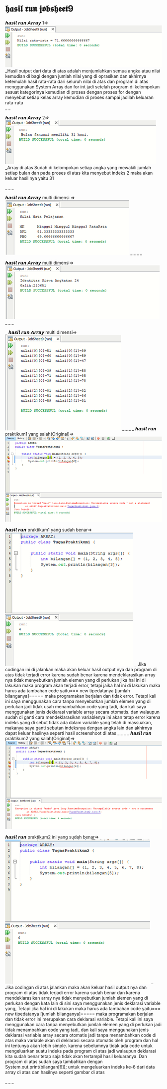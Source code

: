 # 𝖍𝖆𝖘𝖎𝖑 𝖗𝖚𝖓 𝖏𝖔𝖇𝖘𝖍𝖊𝖊𝖙9






𝙝𝙖𝙨𝙞𝙡 𝙧𝙪𝙣 𝘼𝙧𝙧𝙖𝙮 1=>
![Alt Text](https://github.com/rendiwibawa/Jobsheet-9-Array/blob/master/Array1.PNG)
_Hasil output dari data di atas adalah menjumlahkan semua angka atau nilai kemudian di bagi dengan jumlah nilai yang di oprasikan dan akhirnya ketemulah hasil rata-rata dari seluruh nilai di atas dan program di atas menggunakan System Array dan for int jadi setelah program di kelompokan sesuat kategorinya kemudian di proses dengan proses for dengan menyebut setiap kelas array kemudian di proses sampai jadilah keluaran rata-rata   
_
_


𝙝𝙖𝙨𝙞𝙡 𝙧𝙪𝙣 𝘼𝙧𝙧𝙖𝙮 2=>
![Alt Text](https://github.com/rendiwibawa/Jobsheet-9-Array/blob/master/Array2.PNG)
_Array di atas Sudah di kelompokan setiap angka yang mewakili jumlah setiap bulan dan pada proses di atas kita menyebut indeks 2 maka akan keluar hasil nya yaitu 31

_
_
_


𝙝𝙖𝙨𝙞𝙡 𝙧𝙪𝙣 𝘼𝙧𝙧𝙖𝙮 multi dimensi =>
![Alt Text](https://github.com/rendiwibawa/Jobsheet-9-Array/blob/master/Array3.PNG)
_
_
_
_



𝙝𝙖𝙨𝙞𝙡 𝙧𝙪𝙣 𝘼𝙧𝙧𝙖𝙮 multi dimensi=>
![Alt Text](https://github.com/rendiwibawa/Jobsheet-9-Array/blob/master/Array4.PNG)
_
_
_



_
𝙝𝙖𝙨𝙞𝙡 𝙧𝙪𝙣 𝘼𝙧𝙧𝙖𝙮 multi dimensi=>
![Alt Text](https://github.com/rendiwibawa/Jobsheet-9-Array/blob/master/Array5.PNG)
_
_
_
_
𝙝𝙖𝙨𝙞𝙡 𝙧𝙪𝙣 praktikum1 yang salah(Original)=>
![Alt Text](https://github.com/rendiwibawa/Jobsheet-9-Array/blob/master/praktikum1Error.PNG)


𝙝𝙖𝙨𝙞𝙡 𝙧𝙪𝙣 praktikum1 yang sudah benar=>
![Alt Text](https://github.com/rendiwibawa/Jobsheet-9-Array/blob/master/praktikum1.PNG)
_   Jika codingan ini di jalankan maka akan keluar hasil output nya dan program di atas tidak terjadi error karena sudah benar karena mendeklarasikan array nya tidak menyebutkan jumlah elemen yang di perlukan jika hal ini di lakukan maka program akan terjadi error, tetapi jaika hal ini di lakukan maka harus ada tambahan code yaitu=== new tipedatanya [jumlah bilanganya]===== maka programakan berjalan dan tidak error. Tetapi kali ini saya menggunakan cara tanpa menyebutkan jumlah elemen yang di perlukan jadi tidak usah menambahkan code yang tadi, dan kali saya menggunakan jenis deklarasi variable array secara otomatis.
     dan walaupun sudah di ganti cara mendeklarasikan variablenya ini akan tetap error karena indeks yang di sebut tidak ada dalam variable yang telah di massuakan, makanya saya ganti sebutan indeksnya dengan angka lain dan akhirnya dapat keluar hasilnya seperti hasil screenshoot di atas
_
_
_
_
𝙝𝙖𝙨𝙞𝙡 𝙧𝙪𝙣 praktikum2 yang salah(Original)=>
![Alt Text](https://github.com/rendiwibawa/Jobsheet-9-Array/blob/master/praktikum2Error.PNG)


𝙝𝙖𝙨𝙞𝙡 𝙧𝙪𝙣 praktikum2 ini yang sudah benar=>
![Alt Text](https://github.com/rendiwibawa/Jobsheet-9-Array/blob/master/praktikum2.PNG)
_   Jika codingan di atas jalankan maka akan keluar hasil output nya dan program di atas tidak terjadi error karena sudah benar dan karena mendeklarasikan array nya tidak menyebutkan jumlah elemen yang di perlukan dengan kata lain di sini saya menggunakan jenis deklarasi variable yang, Tetapi jika hal ini di lakukan maka harus ada tambahan code yaitu=== new tipedatanya [jumlah bilanganya]===== maka programakan berjalan dan tidak error ini merupakan cara deklarasi variable. Tetapi kali ini saya menggunakan cara tanpa menyebutkan jumlah elemen yang di perlukan jadi tidak menambahkan code yang tadi, dan kali saya menggunakan jenis deklarasi variable array secara otomatis jadi tanpa menambahkan code di atas maka variable akan di deklarasi secara otomatis oleh program dan hal ini tentunya akan lebih simple.
    karena sebelumnya tidak ada code untuk mengeluarkan suatu indeks pada program di atas jadi walaupun deklarasi kita sudah benar tetap saja tidak akan tertampil hasil keluaranya. Dan program di atas sudah saya tambahkan dengan System.out.print(bilangan[6]); untuk mengeluarkan indeks ke-6 dari data array di atas dan hasilnya seperti gambar di atas
  
_
_
_
